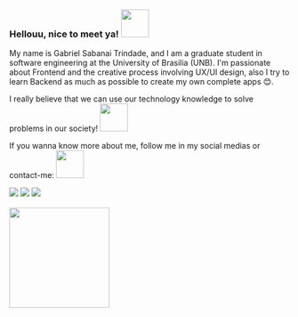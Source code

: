 ### Hellouu, nice to meet ya! <img src="https://media.giphy.com/media/513q7MUyNvrqzRr7I5/giphy.gif" width="50">

My name is Gabriel Sabanai Trindade, and I am a graduate student in software engineering at the <a style="text-decoration:none;" href="http://www.unb.br">University of Brasilia</a> (UNB). I'm passionate about Frontend and the creative process involving UX/UI design, also I try to learn Backend as much as possible to create my own complete apps 😊.

I really believe that we can use our technology knowledge to solve problems in our society!  <img src="https://media.giphy.com/media/ZE55Bma20ACfna4r0x/giphy.gif" width="50">

If you wanna know more about me, follow me in my social medias or contact-me: <img src="https://media.giphy.com/media/7zDkdI20NPetSMYhSK/giphy.gif" width="50">

<div> 
  <a href="https://www.linkedin.com/in/gabrielsabanai/" target="_blank"><img src="https://img.shields.io/badge/-LinkedIn-%230077B5?style=for-the-badge&logo=linkedin&logoColor=white" target="_blank"></a> 
  <a href="https://www.instagram.com/gabriel_sabanai/" target="_blank"><img src="https://img.shields.io/badge/-Instagram-%23E4405F?style=for-the-badge&logo=instagram&logoColor=white" target="_blank"></a>
  <a href = "mailto:gabrielsabanaitrindade@gmail.com"><img src="https://img.shields.io/badge/-Gmail-%23333?style=for-the-badge&logo=gmail&logoColor=white" target="_blank"></a>
</div>
<br>
 <div>
  <a href="https://github.com/Sabanai104">
  <img height="180em" src="https://github-readme-stats.vercel.app/api/top-langs/?username=Sabanai104&layout=compact&langs_count=7&theme=slateorange"/>
</div>
<!--
**Sabanai104/Sabanai104** is a ✨ _special_ ✨ repository because its `README.md` (this file) appears on your GitHub profile.

Here are some ideas to get you started:

- 🔭 I’m currently working on ...
- 🌱 I’m currently learning ...
- 👯 I’m looking to collaborate on ...
- 🤔 I’m looking for help with ...
- 💬 Ask me about ...
- 📫 How to reach me: ...
- 😄 Pronouns: ...
- ⚡ Fun fact: ...
-->

